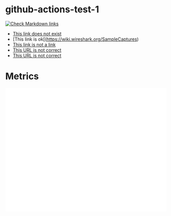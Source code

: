 # github-actions-test-1
[![Check Markdown links](https://github.com/verovaleros/github-actions-test-1/actions/workflows/md_check_links.yml/badge.svg)](https://github.com/verovaleros/github-actions-test-1/actions/workflows/md_check_links.yml)

- [This link does not exist](https://wiki.wireshark.org/SampleCaptures22)
- [This link is ok[(https://wiki.wireshark.org/SampleCaptures)
- [This link is not a link]()
- [This URL is not correct](htt://test.com)
- [This URL is not correct](http://test)


# Metrics
![Metrics](/github-metrics.svg)
